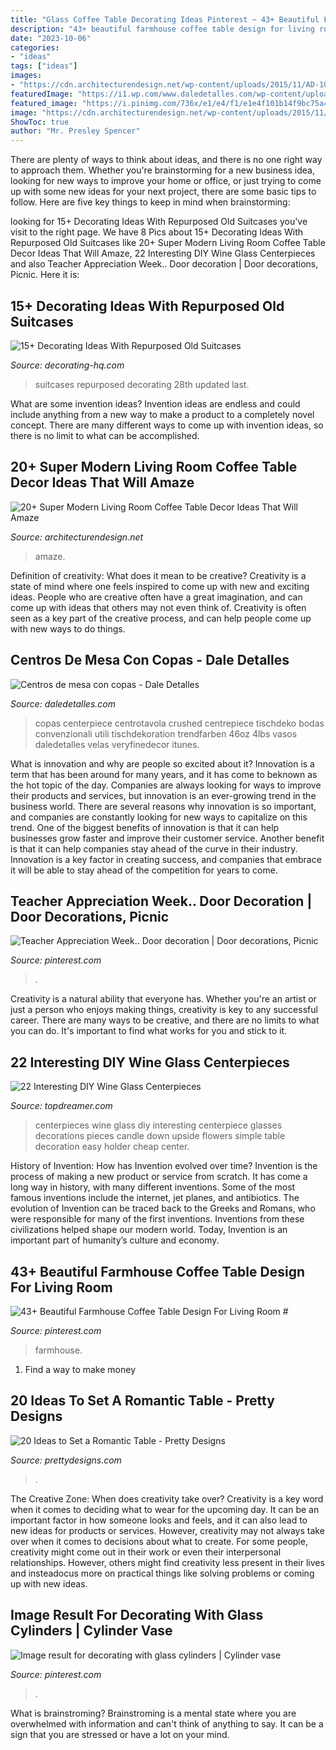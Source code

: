 ```yaml
---
title: "Glass Coffee Table Decorating Ideas Pinterest ~ 43+ Beautiful Farmhouse Coffee Table Design For Living Room #"
description: "43+ beautiful farmhouse coffee table design for living room #"
date: "2023-10-06"
categories:
- "ideas"
tags: ["ideas"]
images:
- "https://cdn.architecturendesign.net/wp-content/uploads/2015/11/AD-10-chich-living-room-decor.jpg"
featuredImage: "https://i1.wp.com/www.daledetalles.com/wp-content/uploads/2016/07/centro-de-mesa-con-copas15.jpg"
featured_image: "https://i.pinimg.com/736x/e1/e4/f1/e1e4f101b14f9bc75a44872c23209bc0.jpg"
image: "https://cdn.architecturendesign.net/wp-content/uploads/2015/11/AD-10-chich-living-room-decor.jpg"
ShowToc: true
author: "Mr. Presley Spencer"
---
```



There are plenty of ways to think about ideas, and there is no one right way to approach them. Whether you're brainstorming for a new business idea, looking for new ways to improve your home or office, or just trying to come up with some new ideas for your next project, there are some basic tips to follow. Here are five key things to keep in mind when brainstorming: 

	

		
looking for 15+ Decorating Ideas With Repurposed Old Suitcases you've visit to the right page. We have 8 Pics about 15+ Decorating Ideas With Repurposed Old Suitcases like 20+ Super Modern Living Room Coffee Table Decor Ideas That Will Amaze, 22 Interesting DIY Wine Glass Centerpieces and also Teacher Appreciation Week.. Door decoration | Door decorations, Picnic. Here it is:
		
    
## 15+ Decorating Ideas With Repurposed Old Suitcases

<img loading=lazy src="https://decorating-hq.com/wp-content/uploads/repurposed-old-suitcases-15.jpg" onerror="this.onerror=null;this.src='https://tse1.mm.bing.net/th?id=OIP.05D9VPQ5ejj-6pIJfwnttwHaLJ&amp;pid=15.1';" alt="15+ Decorating Ideas With Repurposed Old Suitcases">

_Source: decorating-hq.com_

>suitcases repurposed decorating 28th updated last. 

	

What are some invention ideas?
Invention ideas are endless and could include anything from a new way to make a product to a completely novel concept. There are many different ways to come up with invention ideas, so there is no limit to what can be accomplished.

    
## 20+ Super Modern Living Room Coffee Table Decor Ideas That Will Amaze

<img loading=lazy src="https://cdn.architecturendesign.net/wp-content/uploads/2015/11/AD-10-chich-living-room-decor.jpg" onerror="this.onerror=null;this.src='https://tse4.mm.bing.net/th?id=OIP.ucTTYK93FraEfKDoXgKuRgHaJZ&amp;pid=15.1';" alt="20+ Super Modern Living Room Coffee Table Decor Ideas That Will Amaze">

_Source: architecturendesign.net_

>amaze. 

	

Definition of creativity: What does it mean to be creative?
Creativity is a state of mind where one feels inspired to come up with new and exciting ideas. People who are creative often have a great imagination, and can come up with ideas that others may not even think of. Creativity is often seen as a key part of the creative process, and can help people come up with new ways to do things.

    
## Centros De Mesa Con Copas - Dale Detalles

<img loading=lazy src="https://i1.wp.com/www.daledetalles.com/wp-content/uploads/2016/07/centro-de-mesa-con-copas15.jpg" onerror="this.onerror=null;this.src='https://tse4.mm.bing.net/th?id=OIP.5qoxoyvLvEYIFmfd3KKMEQHaLG&amp;pid=15.1';" alt="Centros de mesa con copas - Dale Detalles">

_Source: daledetalles.com_

>copas centerpiece centrotavola crushed centrepiece tischdeko bodas convenzionali utili tischdekoration trendfarben 46oz 4lbs vasos daledetalles velas veryfinedecor itunes. 

	

What is innovation and why are people so excited about it?
Innovation is a term that has been around for many years, and it has come to beknown as the hot topic of the day. Companies are always looking for ways to improve their products and services, but innovation is an ever-growing trend in the business world. There are several reasons why innovation is so important, and companies are constantly looking for new ways to capitalize on this trend. One of the biggest benefits of innovation is that it can help businesses grow faster and improve their customer service. Another benefit is that it can help companies stay ahead of the curve in their industry. Innovation is a key factor in creating success, and companies that embrace it will be able to stay ahead of the competition for years to come.

    
## Teacher Appreciation Week.. Door Decoration | Door Decorations, Picnic

<img loading=lazy src="https://i.pinimg.com/736x/5c/60/e9/5c60e98000f591d26b2a1eb9f2457be0--teacher-appreciation.jpg" onerror="this.onerror=null;this.src='https://tse4.mm.bing.net/th?id=OIP.LLH8ZCXCGxjLkyuMOsxrPQHaJ3&amp;pid=15.1';" alt="Teacher Appreciation Week.. Door decoration | Door decorations, Picnic">

_Source: pinterest.com_

>. 

	

Creativity is a natural ability that everyone has. Whether you're an artist or just a person who enjoys making things, creativity is key to any successful career. There are many ways to be creative, and there are no limits to what you can do. It's important to find what works for you and stick to it.

    
## 22 Interesting DIY Wine Glass Centerpieces

<img loading=lazy src="http://www.topdreamer.com/wp-content/uploads/2013/11/simple-centerpieces-634x954.jpg" onerror="this.onerror=null;this.src='https://tse1.mm.bing.net/th?id=OIP.CG8teI4uCj96gRXf5JBSwQHaLJ&amp;pid=15.1';" alt="22 Interesting DIY Wine Glass Centerpieces">

_Source: topdreamer.com_

>centerpieces wine glass diy interesting centerpiece glasses decorations pieces candle down upside flowers simple table decoration easy holder cheap center. 

	

History of Invention: How has Invention evolved over time?
Invention is the process of making a new product or service from scratch. It has come a long way in history, with many different inventions. Some of the most famous inventions include the internet, jet planes, and antibiotics. The evolution of Invention can be traced back to the Greeks and Romans, who were responsible for many of the first inventions. Inventions from these civilizations helped shape our modern world. Today, Invention is an important part of humanity’s culture and economy.

    
## 43+ Beautiful Farmhouse Coffee Table Design For Living Room #

<img loading=lazy src="https://i.pinimg.com/736x/e1/e4/f1/e1e4f101b14f9bc75a44872c23209bc0.jpg" onerror="this.onerror=null;this.src='https://tse2.mm.bing.net/th?id=OIP.inZPryD8MJIdKfbWKLvnIwHaJ4&amp;pid=15.1';" alt="43+ Beautiful Farmhouse Coffee Table Design For Living Room #">

_Source: pinterest.com_

>farmhouse. 

	

1. Find a way to make money 

    
## 20 Ideas To Set A Romantic Table - Pretty Designs

<img loading=lazy src="https://www.prettydesigns.com/wp-content/uploads/2015/08/20-ideas-to-set-a-romantic-table2.jpg" onerror="this.onerror=null;this.src='https://tse2.mm.bing.net/th?id=OIP.bCMd6JurzUeKA9oXwDmIIAAAAA&amp;pid=15.1';" alt="20 Ideas to Set a Romantic Table - Pretty Designs">

_Source: prettydesigns.com_

>. 

	

The Creative Zone: When does creativity take over?
Creativity is a key word when it comes to deciding what to wear for the upcoming day. It can be an important factor in how someone looks and feels, and it can also lead to new ideas for products or services. However, creativity may not always take over when it comes to decisions about what to create. For some people, creativity might come out in their work or even their interpersonal relationships. However, others might find creativity less present in their lives and insteadocus more on practical things like solving problems or coming up with new ideas.

    
## Image Result For Decorating With Glass Cylinders | Cylinder Vase

<img loading=lazy src="https://i.pinimg.com/736x/81/20/d3/8120d3d8322989ded598f3e8fcf6ae7c.jpg" onerror="this.onerror=null;this.src='https://tse3.mm.bing.net/th?id=OIP.PSPOs-IiDKFQUR7dlIiXZQHaLI&amp;pid=15.1';" alt="Image result for decorating with glass cylinders | Cylinder vase">

_Source: pinterest.com_

>. 

	

What is brainstroming? Brainstroming is a mental state where you are overwhelmed with information and can't think of anything to say. It can be a sign that you are stressed or have a lot on your mind.

